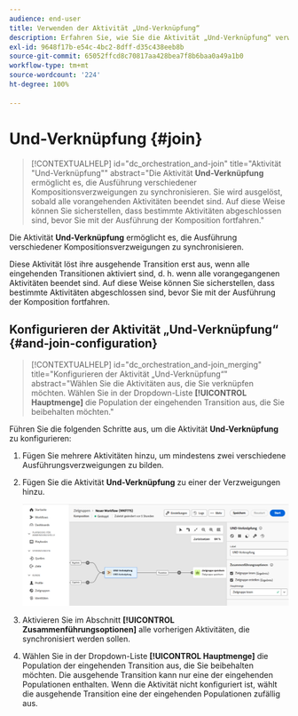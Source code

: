```yaml
---
audience: end-user
title: Verwenden der Aktivität „Und-Verknüpfung“
description: Erfahren Sie, wie Sie die Aktivität „Und-Verknüpfung“ verwenden.
exl-id: 9648f17b-e54c-4bc2-8dff-d35c438eeb8b
source-git-commit: 65052ffcd8c70817aa428bea7f8b6baa0a49a1b0
workflow-type: tm+mt
source-wordcount: '224'
ht-degree: 100%

---
```


# Und-Verknüpfung {#join}

>[!CONTEXTUALHELP]
>id="dc_orchestration_and-join"
>title="Aktivität &quot;Und-Verknüpfung&quot;"
>abstract="Die Aktivität **Und-Verknüpfung** ermöglicht es, die Ausführung verschiedener Kompositionsverzweigungen zu synchronisieren. Sie wird ausgelöst, sobald alle vorangehenden Aktivitäten beendet sind. Auf diese Weise können Sie sicherstellen, dass bestimmte Aktivitäten abgeschlossen sind, bevor Sie mit der Ausführung der Komposition fortfahren."

Die Aktivität **Und-Verknüpfung** ermöglicht es, die Ausführung verschiedener Kompositionsverzweigungen zu synchronisieren. 

Diese Aktivität löst ihre ausgehende Transition erst aus, wenn alle eingehenden Transitionen aktiviert sind, d. h. wenn alle vorangegangenen Aktivitäten beendet sind. Auf diese Weise können Sie sicherstellen, dass bestimmte Aktivitäten abgeschlossen sind, bevor Sie mit der Ausführung der Komposition fortfahren.

## Konfigurieren der Aktivität „Und-Verknüpfung“ {#and-join-configuration}

>[!CONTEXTUALHELP]
>id="dc_orchestration_and-join_merging"
>title="Konfigurieren der Aktivität „Und-Verknüpfung“"
>abstract="Wählen Sie die Aktivitäten aus, die Sie verknüpfen möchten. Wählen Sie in der Dropdown-Liste **[!UICONTROL Hauptmenge]** die Population der eingehenden Transition aus, die Sie beibehalten möchten."

Führen Sie die folgenden Schritte aus, um die Aktivität **Und-Verknüpfung** zu konfigurieren:

1. Fügen Sie mehrere Aktivitäten hinzu, um mindestens zwei verschiedene Ausführungsverzweigungen zu bilden.
1. Fügen Sie die Aktivität **Und-Verknüpfung** zu einer der Verzweigungen hinzu.

   ![](../assets/and-join.png)

1. Aktivieren Sie im Abschnitt **[!UICONTROL Zusammenführungsoptionen]** alle vorherigen Aktivitäten, die synchronisiert werden sollen.
1. Wählen Sie in der Dropdown-Liste **[!UICONTROL Hauptmenge]** die Population der eingehenden Transition aus, die Sie beibehalten möchten. Die ausgehende Transition kann nur eine der eingehenden Populationen enthalten. Wenn die Aktivität nicht konfiguriert ist, wählt die ausgehende Transition eine der eingehenden Populationen zufällig aus.
